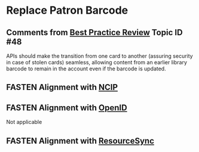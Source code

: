 # Replace Patron Barcode

##  Comments from [Best Practice Review][BEST_PRACTICES] Topic ID #48
APIs should make the transition from one card to another (assuring 
security in case of stolen cards)  seamless, allowing content from 
an earlier library barcode to remain in the account even if the barcode 
is updated.  

## FASTEN Alignment with [NCIP][NCIP]

## FASTEN Alignment with [OpenID][OID]

Not applicable


## FASTEN Alignment with [ResourceSync][RS]


[BEST_PRACTICES]: https://docs.google.com/spreadsheets/d/1iQrdLVUSCW-0FWlrKNGjZJkB8nPO5Z94pg1Ie8GIKhg/
[NCIP]: http://www.ncip.info/ 
[OID]: https://openid.net/
[RS]: http://www.openarchives.org/rs/toc

